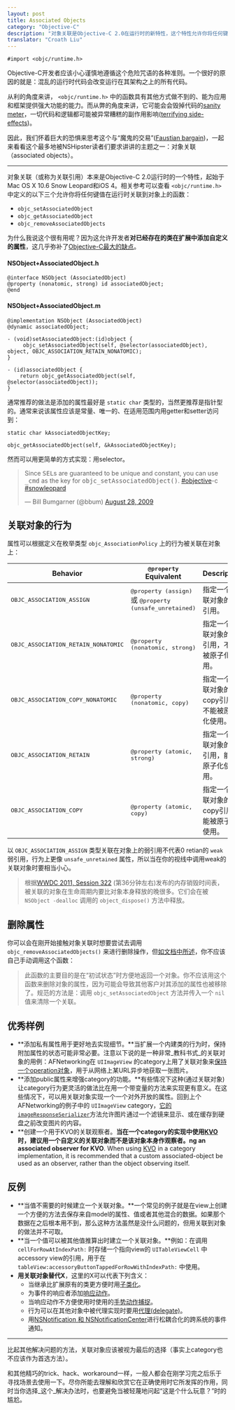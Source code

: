```yaml
---
layout: post
title: Associated Objects
category: "Objective-C"
description: "对象关联是Objective-C 2.0在运行时的新特性，这个特性允许你将任何键值在运行时关联到对象上。对象关联是黑暗符咒一样，应该和其他来自objc/runtime.h的函数一样被小心谨慎地对待"
translator: "Croath Liu"
---
```


~~~{objective-c}
#import <objc/runtime.h>
~~~

Objective-C开发者应该小心谨慎地遵循这个危险咒语的各种准则。一个很好的原因的就是：混乱的运行时代码会改变运行在其架构之上的所有代码。

从利的角度来讲， `<objc/runtime.h>` 中的函数具有其他方式做不到的、能为应用和框架提供强大功能的能力。而从弊的角度来讲，它可能会会毁掉代码的[sanity meter](http://en.wikipedia.org/wiki/Eternal_Darkness:_Sanity's_Requiem#Sanity_effects)，一切代码和逻辑都可能被异常糟糕的副作用影响([terrifying side-effects](http://www.youtube.com/watch?v=RSXcajQnasc#t=0m30s))。

因此，我们怀着巨大的恐惧来思考这个与“魔鬼的交易”([Faustian bargain](http://en.wikipedia.org/wiki/Deal_with_the_Devil))，一起来看看这个最多地被NSHipster读者们要求讲讲的主题之一：对象关联（associated objects）。

* * *

对象关联（或称为关联引用）本来是Objective-C 2.0运行时的一个特性，起始于Mac OS X 10.6 Snow Leopard和iOS 4。相关参考可以查看 `<objc/runtime.h>` 中定义的以下三个允许你将任何键值在运行时关联到对象上的函数：

- `objc_setAssociatedObject`
- `objc_getAssociatedObject`
- `objc_removeAssociatedObjects`

为什么我说这个很有用呢？因为这允许开发者**对已经存在的类在扩展中添加自定义的属性**，这几乎弥补了[Objective-C最大的缺点](https://developer.apple.com/library/ios/documentation/cocoa/conceptual/ProgrammingWithObjectiveC/CustomizingExistingClasses/CustomizingExistingClasses.html)。

#### NSObject+AssociatedObject.h

~~~{objective-c}
@interface NSObject (AssociatedObject)
@property (nonatomic, strong) id associatedObject;
@end
~~~

#### NSObject+AssociatedObject.m

~~~{objective-c}
@implementation NSObject (AssociatedObject)
@dynamic associatedObject;

- (void)setAssociatedObject:(id)object {
     objc_setAssociatedObject(self, @selector(associatedObject), object, OBJC_ASSOCIATION_RETAIN_NONATOMIC);
}

- (id)associatedObject {
    return objc_getAssociatedObject(self, @selector(associatedObject));
}
~~~

通常推荐的做法是添加的属性最好是 `static char` 类型的，当然更推荐是指针型的。通常来说该属性应该是常量、唯一的、在适用范围内用getter和setter访问到：

~~~{objective-c}
static char kAssociatedObjectKey;

objc_getAssociatedObject(self, &kAssociatedObjectKey);
~~~

然而可以用更简单的方式实现：用selector。

<blockquote class="twitter-tweet" lang="en"><p>Since <tt>SEL</tt>s are guaranteed to be unique and constant, you can use <tt>_cmd</tt> as the key for <tt>objc_setAssociatedObject()</tt>. <a href="https://twitter.com/search?q=%23objective&amp;src=hash">#objective</a>-c <a href="https://twitter.com/search?q=%23snowleopard&amp;src=hash">#snowleopard</a></p>&mdash; Bill Bumgarner (@bbum) <a href="https://twitter.com/bbum/statuses/3609098005">August 28, 2009</a></blockquote>
<script async src="//platform.twitter.com/widgets.js" charset="utf-8"></script>

## 关联对象的行为

属性可以根据定义在枚举类型 `objc_AssociationPolicy` 上的行为被关联在对象上：

<table>
    <thead>
        <tr>
            <th>Behavior</th>
            <th><tt>@property</tt> Equivalent</th>
            <th>Description</th>
        </tr>
    </thead>
    <tbody>
        <tr>
            <td>
                <tt>OBJC_ASSOCIATION_ASSIGN</tt>
            </td>
            <td>
                <tt>@property (assign)</tt> 或 <tt>@property (unsafe_unretained)</tt>
            </td>
            <td>
                指定一个关联对象的弱引用。
            </td>
        </tr>
        <tr>
            <td>
                <tt>OBJC_ASSOCIATION_RETAIN_NONATOMIC</tt>
            </td>
            <td>
                <tt>@property (nonatomic, strong)</tt>
            </td>
            <td>
                指定一个关联对象的强引用，不能被原子化使用。
            </td>
        </tr>
        <tr>
            <td>
                <tt>OBJC_ASSOCIATION_COPY_NONATOMIC</tt>
            </td>
            <td>
                <tt>@property (nonatomic, copy)</tt>
            </td>
            <td>
                指定一个关联对象的copy引用，不能被原子化使用。
            </td>
        </tr>
        <tr>
            <td>
                <tt>OBJC_ASSOCIATION_RETAIN</tt>
            </td>
            <td>
                <tt>@property (atomic, strong)</tt>
            </td>
            <td>
                指定一个关联对象的强引用，能被原子化使用。
            </td>
        </tr>
        <tr>
            <td>
                <tt>OBJC_ASSOCIATION_COPY</tt>
            </td>
            <td>
                <tt>@property (atomic, copy)</tt>
            </td>
            <td>
                指定一个关联对象的copy引用，能被原子化使用。
            </td>
        </tr>
    </tbody>
</table>

以 `OBJC_ASSOCIATION_ASSIGN` 类型关联在对象上的弱引用不代表0 retian的 `weak` 弱引用，行为上更像 `unsafe_unretained` 属性，所以当在你的视线中调用weak的关联对象时要相当小心。

> 根据[WWDC 2011, Session 322](https://developer.apple.com/videos/wwdc/2011/#322-video) (第36分钟左右)发布的内存销毁时间表，被关联的对象在生命周期内要比对象本身释放的晚很多。它们会在被 `NSObject -dealloc` 调用的 `object_dispose()` 方法中释放。

## 删除属性

你可以会在刚开始接触对象关联时想要尝试去调用 `objc_removeAssociatedObjects()` 来进行删除操作，但[如文档中所述](https://developer.apple.com/library/mac/documentation/Cocoa/Reference/ObjCRuntimeRef/Reference/reference.html#//apple_ref/c/func/objc_removeAssociatedObjects)，你不应该自己手动调用这个函数：

> 此函数的主要目的是在“初试状态”时方便地返回一个对象。你不应该用这个函数来删除对象的属性，因为可能会导致其他客户对其添加的属性也被移除了。规范的方法是：调用 `objc_setAssociatedObject` 方法并传入一个 `nil` 值来清除一个关联。

## 优秀样例

- **添加私有属性用于更好地去实现细节。**当扩展一个内建类的行为时，保持附加属性的状态可能非常必要。注意以下说的是一种非常_教科书式_的关联对象的用例：AFNetworking在 `UIImageView` 的category上用了关联对象来[保持一个operation对象](https://github.com/AFNetworking/AFNetworking/blob/2.1.0/UIKit%2BAFNetworking/UIImageView%2BAFNetworking.m#L57-L63)，用于从网络上某URL异步地获取一张图片。
- **添加public属性来增强category的功能。**有些情况下这种(通过关联对象)让category行为更灵活的做法比在用一个带变量的方法来实现更有意义。在这些情况下，可以用关联对象实现一个一个对外开放的属性。回到上个AFNetworking的例子中的 `UIImageView` category，[它的 `imageResponseSerializer`](https://github.com/AFNetworking/AFNetworking/blob/2.1.0/UIKit%2BAFNetworking/UIImageView%2BAFNetworking.h#L60-L65)方法允许图片通过一个滤镜来显示、或在缓存到硬盘之前改变图片的内容。
- **创建一个用于KVO的关联观察者。**当在一个category的实现中使用[KVO](http://nshipster.com/key-value-observing/)时，建议用一个自定义的关联对象而不是该对象本身作观察者。ng an associated observer for KVO**. When using [KVO](http://nshipster.com/key-value-observing/) in a category implementation, it is recommended that a custom associated-object be used as an observer, rather than the object observing itself.

## 反例

- **当值不需要的时候建立一个关联对象。**一个常见的例子就是在view上创建一个方便的方法去保存来自model的属性、值或者其他混合的数据。如果那个数据在之后根本用不到，那么这种方法虽然是没什么问题的，但用关联到对象的做法并不可取。
- **当一个值可以被其他值推算出时建立一个关联对象。**例如：在调用 `cellForRowAtIndexPath:` 时存储一个指向view的 `UITableViewCell` 中accessory view的引用，用于在 `tableView:accessoryButtonTappedForRowWithIndexPath:` 中使用。
- **用关联对象替代X**，这里的X可以代表下列含义：
    - 当继承比扩展原有的类更方便时用[子类化](https://developer.apple.com/library/ios/documentation/cocoa/conceptual/ProgrammingWithObjectiveC/CustomizingExistingClasses/CustomizingExistingClasses.html)。
    - 为事件的响应者添加[响应动作](https://developer.apple.com/library/ios/documentation/general/conceptual/Devpedia-CocoaApp/TargetAction.html)。
    - 当响应动作不方便使用时使用的[手势动作捕捉](https://developer.apple.com/library/ios/documentation/EventHandling/Conceptual/EventHandlingiPhoneOS/GestureRecognizer_basics/GestureRecognizer_basics.html)。
    - 行为可以在其他对象中被代理实现时要用[代理(delegate)](https://developer.apple.com/library/ios/documentation/general/conceptual/DevPedia-CocoaCore/Delegation.html)。
    - 用[NSNotification 和 NSNotificationCenter](http://nshipster.com/nsnotification-and-nsnotificationcenter/)进行松耦合化的跨系统的事件通知。
* * *

比起其他解决问题的方法，关联对象应该被视为最后的选择（事实上category也不应该作为首选方法）。

和其他精巧的trick、hack、workaround一样，一般人都会在刚学习完之后乐于寻找场景去使用一下。尽你所能去理解和欣赏它在正确使用时它所发挥的作用，同时当你选择_这个_解决办法时，也要避免当被轻蔑地问起“这是个什么玩意？”时的尴尬。
